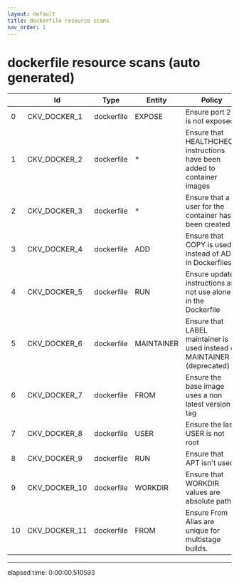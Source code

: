 ```yaml
---
layout: default
title: dockerfile resource scans
nav_order: 1
---
```


# dockerfile resource scans (auto generated)

|    | Id            | Type       | Entity     | Policy                                                                   | IaC        |
|----|---------------|------------|------------|--------------------------------------------------------------------------|------------|
|  0 | CKV_DOCKER_1  | dockerfile | EXPOSE     | Ensure port 22 is not exposed                                            | dockerfile |
|  1 | CKV_DOCKER_2  | dockerfile | *          | Ensure that HEALTHCHECK instructions have been added to container images | dockerfile |
|  2 | CKV_DOCKER_3  | dockerfile | *          | Ensure that a user for the container has been created                    | dockerfile |
|  3 | CKV_DOCKER_4  | dockerfile | ADD        | Ensure that COPY is used instead of ADD in Dockerfiles                   | dockerfile |
|  4 | CKV_DOCKER_5  | dockerfile | RUN        | Ensure update instructions are not use alone in the Dockerfile           | dockerfile |
|  5 | CKV_DOCKER_6  | dockerfile | MAINTAINER | Ensure that LABEL maintainer is used instead of MAINTAINER (deprecated)  | dockerfile |
|  6 | CKV_DOCKER_7  | dockerfile | FROM       | Ensure the base image uses a non latest version tag                      | dockerfile |
|  7 | CKV_DOCKER_8  | dockerfile | USER       | Ensure the last USER is not root                                         | dockerfile |
|  8 | CKV_DOCKER_9  | dockerfile | RUN        | Ensure that APT isn't used                                               | dockerfile |
|  9 | CKV_DOCKER_10 | dockerfile | WORKDIR    | Ensure that WORKDIR values are absolute paths                            | dockerfile |
| 10 | CKV_DOCKER_11 | dockerfile | FROM       | Ensure From Alias are unique for multistage builds.                      | dockerfile |


---


elapsed time: 0:00:00.510593
